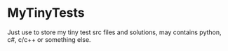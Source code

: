 # MyTinyTests
Just use to store my tiny test src files and solutions, may contains python, c#, c/c++ or something else.


